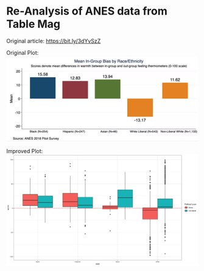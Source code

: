 # Re-Analysis of ANES data from Table Mag

Original article: https://bit.ly/3dYvSzZ

Original Plot:
![](orig_plot.png) 

Improved Plot:
![](improved_plot.png) 